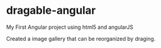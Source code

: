 dragable-angular
================

My First Angular project using html5 and angularJS

Created a image gallery that can be reorganized by draging.
